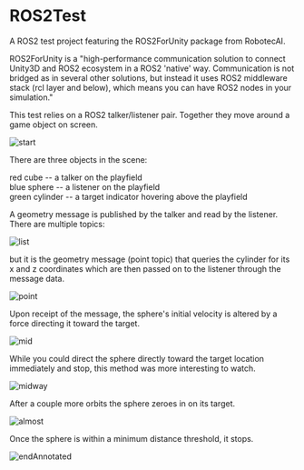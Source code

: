 # ROS2Test

A ROS2 test project featuring the ROS2ForUnity package from RobotecAI.

ROS2ForUnity is a "high-performance communication solution to connect Unity3D and ROS2 ecosystem in a ROS2 'native' way. Communication is not bridged as in several other solutions, but instead it uses ROS2 middleware stack (rcl layer and below), which means you can have ROS2 nodes in your simulation."

This test relies on a ROS2 talker/listener pair.  Together they move around a game object on screen.

![start](https://user-images.githubusercontent.com/84337590/179428099-3c447756-8dc3-44ec-a350-33e83b8e204a.png)

There are three objects in the scene:

red cube -- a talker on the playfield<BR>
blue sphere -- a listener on the playfield<BR>
green cylinder -- a target indicator hovering above the playfield<BR>

A geometry message is published by the talker and read by the listener.  There are multiple topics:

![list](https://user-images.githubusercontent.com/74695555/179434220-e699ee1d-b888-4255-9a9e-a2707b143b77.png)

but it is the geometry message (point topic) that queries the cylinder for its x and z coordinates which are then passed on to the listener through the message data.

![point](https://user-images.githubusercontent.com/74695555/179434223-7b718ac9-423f-4b2f-b92a-149f3503909d.png)

Upon receipt of the message, the sphere's initial velocity is altered by a force directing it toward the target.

![mid](https://user-images.githubusercontent.com/84337590/179428100-4a8e354f-c6f2-4698-adf3-232e2e101a0b.png)

While you could direct the sphere directly toward the target location immediately and stop, this method was more interesting to watch.
  
![midway](https://user-images.githubusercontent.com/74695555/179434596-29059091-fb51-4984-a54b-cd47d88bfd2a.png)
  
After a couple more orbits the sphere zeroes in on its target.

![almost](https://user-images.githubusercontent.com/84337590/179428101-544548c9-66f7-45ca-a7bb-bc41c5b69689.png)

Once the sphere is within a minimum distance threshold, it stops.

![endAnnotated](https://user-images.githubusercontent.com/84337590/179428102-73afa29e-bfd4-4f9b-9345-1c542bb9dc81.png)
